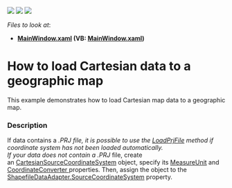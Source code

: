 <!-- default badges list -->
![](https://img.shields.io/endpoint?url=https://codecentral.devexpress.com/api/v1/VersionRange/128571625/22.2.2%2B)
[![](https://img.shields.io/badge/Open_in_DevExpress_Support_Center-FF7200?style=flat-square&logo=DevExpress&logoColor=white)](https://supportcenter.devexpress.com/ticket/details/T207285)
[![](https://img.shields.io/badge/📖_How_to_use_DevExpress_Examples-e9f6fc?style=flat-square)](https://docs.devexpress.com/GeneralInformation/403183)
<!-- default badges end -->
<!-- default file list -->
*Files to look at*:

* **[MainWindow.xaml](./CS/CoordinateConverters/MainWindow.xaml) (VB: [MainWindow.xaml](./VB/CoordinateConverters/MainWindow.xaml))**
<!-- default file list end -->
# How to load Cartesian data to a geographic map


This example demonstrates how to load Cartesian map data to a geographic map.


<h3>Description</h3>

If data contains a <em>*.PRJ</em> file, it is possible to use the&nbsp;<a href="https://documentation.devexpress.com/#wpf/DevExpressXpfMapShapefileDataAdapter_LoadPrjFiletopic">LoadPrjFile</a> method if coordinate system&nbsp;has not&nbsp;been loaded automatically.<br />If your data does not contain a&nbsp;<em>*.PRJ</em> file, create an&nbsp;<a href="https://documentation.devexpress.com/#WPF/clsDevExpressXpfMapCartesianSourceCoordinateSystemtopic">CartesianSourceCoordinateSystem</a> object, specify its&nbsp;<a href="https://documentation.devexpress.com/#WPF/DevExpressXpfMapCartesianSourceCoordinateSystem_MeasureUnittopic">MeasureUnit</a> and <a href="https://documentation.devexpress.com/#WPF/DevExpressXpfMapSourceCoordinateSystem_CoordinateConvertertopic">CoordinateConverter </a>properties. Then, assign the object to the <a href="https://documentation.devexpress.com/#WPF/DevExpressXpfMapShapefileDataAdapter_SourceCoordinateSystemtopic">ShapefileDataAdapter.SourceCoordinateSystem</a>&nbsp;property.<br /><br />

<br/>


